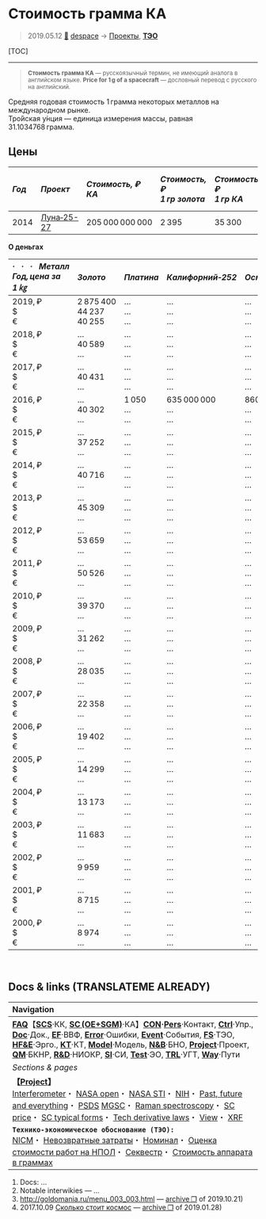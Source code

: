 # Стоимость грамма КА
> 2019.05.12 [🚀](../index/index.md) [despace](index.md) → [Проекты](project.md), **[ТЭО](fs.md)**

[TOC]

---

> <small>**Стоимость грамма КА** — русскоязычный термин, не имеющий аналога в английском языке. **Price for 1 g of a spacecraft** — дословный перевод с русского на английский.</small>

Средняя годовая стоимость 1 грамма некоторых металлов на международном рынке.  
Тро́йская у́нция — единица измерения массы, равная 31.1034768 грамма.



## Цены

|*Год*|*Проект*|*Стоимость, ₽<br> КА*|*Стоимость, ₽<br> 1 гр золота*|*Стоимость, ₽<br> 1 гр КА*|*Стоимость, ₽<br> 1 Мб (инф. на Землю)*|
|:--|:--|:--|:--|:--|:--|
|2014|[Луна‑25-27](луна_26.md)|205 000 000 000|2 395|35 300|78 ‑ 162|

**О деньгах**

|*·     ·     ·     Металл<br>Год, цена за 1 ㎏*|*Золото*|*Платина*|*Калифорний‑252*|*Осмий*|*Осмий‑187*|*Палладий*|*Родий*|
|:--|:--|:--|:--|:--|:--|:--|:--|
|2019, ₽<br>$<br>€|2 875 400<br> 44 237<br> 40 255|…<br> …<br> …|…<br> …<br> …|…<br> …<br> …|…<br> …<br> …|…<br> …<br> …|…<br> …<br> …|
|2018, ₽<br>$<br>€|…<br> 40 589<br> …|…<br> …<br> …|…<br> …<br> …|…<br> …<br> …|…<br> …<br> …|…<br> …<br> …|…<br> …<br> …|
|2017, ₽<br>$<br>€|…<br> 40 431<br> …|…<br> …<br> …|…<br> …<br> …|…<br> …<br> …|…<br> …<br> …|…<br> …<br> …|…<br> …<br> …|
|2016, ₽<br>$<br>€|…<br> 40 302<br> …|1 050<br> …<br> …|635 000 000<br> …<br> …|860<br> …<br> …|1 270 000<br> …<br> …|2 300<br> …<br> …|730<br> …<br> …|
|2015, ₽<br>$<br>€|…<br> 37 252<br> …|…<br> …<br> …|…<br> …<br> …|…<br> …<br> …|…<br> …<br> …|…<br> …<br> …|…<br> …<br> …|
|2014, ₽<br>$<br>€|…<br> 40 716<br> …|…<br> …<br> …|…<br> …<br> …|…<br> …<br> …|…<br> …<br> …|…<br> …<br> …|…<br> …<br> …|
|2013, ₽<br>$<br>€|…<br> 45 309<br> …|…<br> …<br> …|…<br> …<br> …|…<br> …<br> …|…<br> …<br> …|…<br> …<br> …|…<br> …<br> …|
|2012, ₽<br>$<br>€|…<br> 53 659<br> …|…<br> …<br> …|…<br> …<br> …|…<br> …<br> …|…<br> …<br> …|…<br> …<br> …|…<br> …<br> …|
|2011, ₽<br>$<br>€|…<br> 50 526<br> …|…<br> …<br> …|…<br> …<br> …|…<br> …<br> …|…<br> …<br> …|…<br> …<br> …|…<br> …<br> …|
|2010, ₽<br>$<br>€|…<br> 39 370<br> …|…<br> …<br> …|…<br> …<br> …|…<br> …<br> …|…<br> …<br> …|…<br> …<br> …|…<br> …<br> …|
|2009, ₽<br>$<br>€|…<br> 31 262<br> …|…<br> …<br> …|…<br> …<br> …|…<br> …<br> …|…<br> …<br> …|…<br> …<br> …|…<br> …<br> …|
|2008, ₽<br>$<br>€|…<br> 28 035<br> …|…<br> …<br> …|…<br> …<br> …|…<br> …<br> …|…<br> …<br> …|…<br> …<br> …|…<br> …<br> …|
|2007, ₽<br>$<br>€|…<br> 22 358<br> …|…<br> …<br> …|…<br> …<br> …|…<br> …<br> …|…<br> …<br> …|…<br> …<br> …|…<br> …<br> …|
|2006, ₽<br>$<br>€|…<br> 19 402<br> …|…<br> …<br> …|…<br> …<br> …|…<br> …<br> …|…<br> …<br> …|…<br> …<br> …|…<br> …<br> …|
|2005, ₽<br>$<br>€|…<br> 14 299<br> …|…<br> …<br> …|…<br> …<br> …|…<br> …<br> …|…<br> …<br> …|…<br> …<br> …|…<br> …<br> …|
|2004, ₽<br>$<br>€|…<br> 13 173<br> …|…<br> …<br> …|…<br> …<br> …|…<br> …<br> …|…<br> …<br> …|…<br> …<br> …|…<br> …<br> …|
|2003, ₽<br>$<br>€|…<br> 11 683<br> …|…<br> …<br> …|…<br> …<br> …|…<br> …<br> …|…<br> …<br> …|…<br> …<br> …|…<br> …<br> …|
|2002, ₽<br>$<br>€|…<br> 9 959<br> …|…<br> …<br> …|…<br> …<br> …|…<br> …<br> …|…<br> …<br> …|…<br> …<br> …|…<br> …<br> …|
|2001, ₽<br>$<br>€|…<br> 8 715<br> …|…<br> …<br> …|…<br> …<br> …|…<br> …<br> …|…<br> …<br> …|…<br> …<br> …|…<br> …<br> …|
|2000, ₽<br>$<br>€|…<br> 8 974<br> …|…<br> …<br> …|…<br> …<br> …|…<br> …<br> …|…<br> …<br> …|…<br> …<br> …|…<br> …<br> …|



<p style="page-break-after:always"> </p>

## Docs & links (TRANSLATEME ALREADY)
|Navigation|
|:--|
|**[FAQ](faq.md)**【**[SCS](scs.md)**·КК, **[SC (OE+SGM)](sc.md)**·КА】**[CON](contact.md)·[Pers](person.md)**·Контакт, **[Ctrl](control.md)**·Упр., **[Doc](doc.md)**·Док., **[EF](ef.md)**·ВВФ, **[Error](error.md)**·Ошибки, **[Event](event.md)**·События, **[FS](fs.md)**·ТЭО, **[HF&E](hfe.md)**·Эрго., **[KT](kt.md)**·КТ, **[Model](model.md)**·Модель, **[N&B](nnb.md)**·БНО, **[Project](project.md)**·Проект, **[QM](qm.md)**·БКНР, **[R&D](rnd.md)**·НИОКР, **[SI](si.md)**·СИ, **[Test](test.md)**·ЭО, **[TRL](trl.md)**·УГТ, **[Way](way.md)**·Пути|
|*Sections & pages*|
|**【[Project](project.md)】**<br> [Interferometer](interferometer.md)・ [NASA open](nasa_open.md)・ [NASA STI](nasa_sti.md)・ [NIH](nih.md)・ [Past, future and everything](pfaeverything.md)・ [PSDS](us_psds.md) [MGSC](mgsc.md)・ [Raman spectroscopy](raman_spsc.md)・ [SC price](sc_price.md)・ [SC typical forms](sc.md)・ [Tech derivative laws](td_laws.md)・ [View](view.md)・ [XRF](xrf.md)|
|**`Технико‑экономическое обоснование (ТЭО):`**<br> [NICM](nicm.md)・ [Невозвратные затраты](sunk_cost.md)・ [Номинал](nominal.md)・ [Оценка стоимости работ на НПОЛ](contact/lav.md)・ [Секвестр](budget_seq.md)・ [Стоимость аппарата в граммах](sc_price.md)|

   1. Docs: …
   1. Notable interwikies — …
   1. <http://goldomania.ru/menu_003_003.html> — [archive ❐](f/archive/20191021_1.pdf) of 2019.10.21)
   1. 2017.10.09 [Сколько стоит космос](https://habr.com/ru/post/373875/) — [archive ❐](f/archive/20171009_1.pdf) of 2019.01.28)

